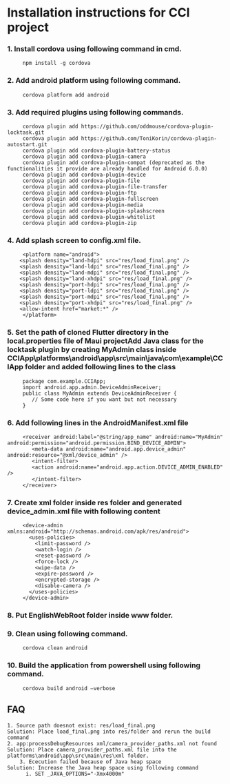 # __Installation instructions for CCI project__
  ### 1. __Install cordova using following command in cmd.__
         npm install -g cordova
  ### 2. __Add android platform using following command__.
         cordova platform add android
  ### 3. __Add required plugins using following commands__.
         cordova plugin add https://github.com/oddmouse/cordova-plugin-locktask.git
         cordova plugin add https://github.com/ToniKorin/cordova-plugin-autostart.git
         cordova plugin add cordova-plugin-battery-status
         cordova plugin add cordova-plugin-camera
         cordova plugin add cordova-plugin-compat (deprecated as the functionalities it provide are already handled for Android 6.0.0)
         cordova plugin add cordova-plugin-device
         cordova plugin add cordova-plugin-file
         cordova plugin add cordova-plugin-file-transfer
         cordova plugin add cordova-plugin-ftp
         cordova plugin add cordova-plugin-fullscreen
         cordova plugin add cordova-plugin-media
         cordova plugin add cordova-plugin-splashscreen
         cordova plugin add cordova-plugin-whitelist
         cordova plugin add cordova-plugin-zip
  ### 4. __Add splash screen to config.xml file.__
         <platform name="android">
		<splash density="land-hdpi" src="res/load_final.png" />
		<splash density="land-ldpi" src="res/load_final.png" />
		<splash density="land-mdpi" src="res/load_final.png" />
		<splash density="land-xhdpi" src="res/load_final.png" />
		<splash density="port-hdpi" src="res/load_final.png" />
		<splash density="port-ldpi" src="res/load_final.png" />
		<splash density="port-mdpi" src="res/load_final.png" />
		<splash density="port-xhdpi" src="res/load_final.png" />
		<allow-intent href="market:*" />
         </platform>
  ### 5. __Set the path of cloned Flutter directory in the local.properties file of Maui projectAdd Java class for the locktask plugin by creating MyAdmin class inside CCIApp\platforms\android\app\src\main\java\com\example\CCIApp folder and added following lines to the class__
         package com.example.CCIApp;
         import android.app.admin.DeviceAdminReceiver;
         public class MyAdmin extends DeviceAdminReceiver {
            // Some code here if you want but not necessary
         }
  ### 6. __Add following lines in the AndroidManifest.xml file__
         <receiver android:label="@string/app_name" android:name="MyAdmin" android:permission="android.permission.BIND_DEVICE_ADMIN">
            <meta-data android:name="android.app.device_admin" android:resource="@xml/device_admin" />
            <intent-filter>
            <action android:name="android.app.action.DEVICE_ADMIN_ENABLED" />
            </intent-filter>
         </receiver>
  ### 7. __Create xml folder inside res folder and generated device_admin.xml file with following content__
         <device-admin xmlns:android="http://schemas.android.com/apk/res/android">
           <uses-policies>
             <limit-password />
             <watch-login />
             <reset-password />
             <force-lock />
             <wipe-data />
             <expire-password />
             <encrypted-storage />
             <disable-camera />
           </uses-policies>
         </device-admin>
  ### 8. __Put EnglishWebRoot folder inside www folder.__
  ### 9. __Clean using following command.__
         cordova clean android
  ### 10. __Build the application from powershell using following command.__
         cordova build android –verbose

## __FAQ__
	1. Source path doesnot exist: res/load_final.png
	Solution: Place load_final.png into res/folder and rerun the build command
	2. app:processDebugResources xml/camera_provider_paths.xml not found
	Solution: Place camera_provider_paths.xml file into the platforms\android\app\src\main\res\xml folder.
        3. Ececution failed because of Java heap space 
	Solution: Increase the Java heap space using following command
	      i. SET _JAVA_OPTIONS="-Xmx4000m"
